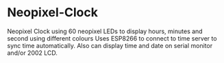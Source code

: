 # Neopixel-Clock
Neopixel Clock using 60 neopixel LEDs to display hours, minutes and second using different colours
Uses ESP8266 to connect to time server to sync time automatically.
Also can display time and date on serial monitor and/or 2002 LCD.

